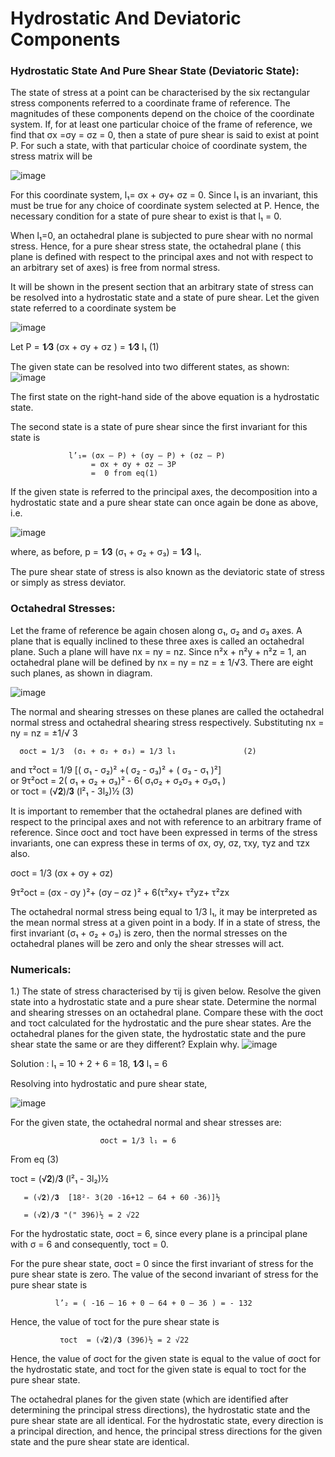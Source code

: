 # Hydrostatic And Deviatoric Components

### Hydrostatic  State  And  Pure  Shear State (Deviatoric  State):

The state of stress at a point can be characterised by the six rectangular stress components referred to a coordinate frame of reference. The magnitudes of these components depend on the choice of the coordinate system. If, for at least one particular choice of the frame of reference, we find that σx =σy = σz = 0, then a state of pure shear is said to exist at point P. For such a state, with that particular choice of coordinate system, the stress matrix will be                 

![image](https://github.com/Navneetk675/Advanced-Solid-Mechanics/assets/126227667/53a4640b-9539-448a-90e4-26effd0f4ee1)

For this coordinate system, l₁= σx + σy+ σz = 0. Since l₁ is an invariant, this must be true for any choice of coordinate system selected at P. Hence, the necessary condition for a state of pure shear to exist is that l₁ = 0.

When l₁=0, an octahedral plane is subjected to pure shear with no normal stress. Hence, for a pure shear stress state, the octahedral plane ( this plane is defined with respect to the principal axes and not with respect to an arbitrary set of axes) is free from normal stress.

It will be shown in the present section that an arbitrary state of stress can be resolved into a hydrostatic state and a state of pure shear. Let the given state referred to a coordinate system be

![image](https://github.com/Navneetk675/Advanced-Solid-Mechanics/assets/126227667/1df41209-d804-4e38-b4dc-618b5e2cbf43)

Let            P = 𝟏⁄𝟑 (σx + σy + σz ) = 𝟏⁄𝟑  l₁                  (1)

The given state can be resolved into two different states, as shown:
![image](https://github.com/Navneetk675/Advanced-Solid-Mechanics/assets/126227667/ffe0b899-95de-474a-82e7-576303e5f574)

The first state on the right-hand side of the above equation is a hydrostatic state. 

The second state is a state of pure shear since the first  invariant for this state is 

                 l’₁= (σx – P) + (σy – P) + (σz – P)
                      = σx + σy + σz – 3P
                      =  0 from eq(1)

If the given state is referred to the principal axes, the decomposition into a hydrostatic state and a pure shear state
can once again be done as above, i.e.

![image](https://github.com/Navneetk675/Advanced-Solid-Mechanics/assets/126227667/dfc201d9-8f41-48c5-80c7-43e80a708b3c)

 where, as before, p = 𝟏⁄𝟑 (σ₁ + σ₂ + σ₃) = 𝟏⁄𝟑 l₁.

 The pure shear state of stress is also known as the deviatoric state of stress or simply as stress deviator.

### Octahedral  Stresses:

Let  the  frame of reference be again chosen along σ₁, σ₂ and σ₃ axes. A  plane  that  is  equally  inclined  to  these  three  axes  is  called  an octahedral  plane.  Such  a  plane 
will have nx = ny = nz. Since n²x + n²y + n²z
= 1, an octahedral plane will be defined by
nx = ny = nz = ± 1/√3. There are eight such
planes, as shown in diagram.

![image](https://github.com/Navneetk675/Advanced-Solid-Mechanics/assets/126227667/70baa833-c8c4-4cd6-a316-58ff79feccf7)

The normal and shearing stresses on these planes are called the octahedral normal stress and octahedral shearing stress respectively. Substituting nx = ny = nz = ±1/√ 3 

      σoct = 1/3  (σ₁ + σ₂ + σ₃) = 1/3 l₁               (2)

and            τ²oct = 1/9 [( σ₁ - σ₂)² +( σ₂ - σ₃)² + ( σ₃ - σ₁ )²]                   
or             9τ²oct = 2( σ₁ + σ₂ + σ₃)² - 6( σ₁σ₂ + σ₂σ₃ + σ₃σ₁ )                          
 or              τoct = (√𝟐)/𝟑 (l²₁ - 3l₂)½             (3)
  
It is important to remember that the octahedral planes are defined with respect to the principal axes and not with reference to an arbitrary frame of reference. Since σoct and τoct have been expressed in terms of the stress invariants, one can express these in terms of σx, σy, σz, τxy, τyz and τzx also.

 σoct  = 1/3 (σx + σy + σz)
 
 9τ²oct  = (σx - σy )²+ (σy – σz )² + 6(τ²xy+ τ²yz+ τ²zx      
 
The octahedral normal stress being equal to 1/3 l₁, it may be interpreted as the mean normal stress at a given point in a body. If in a state of stress, the first invariant (σ₁ + σ₂ + σ₃) is zero, then the normal stresses on the octahedral planes will be zero and only the shear stresses will act.
         
### Numericals:

1.) The state of stress characterised by τij is given below. Resolve the given state into a hydrostatic state and a pure shear state. Determine the normal and shearing stresses on an octahedral plane. Compare these with the σoct and τoct calculated for the hydrostatic and the pure shear states. Are the octahedral planes for the given state, the hydrostatic state and the pure shear state the same or are they different? Explain why.
![image](https://github.com/Navneetk675/Advanced-Solid-Mechanics/assets/126227667/7ab657ee-b874-4e82-acd0-fee4f1a41535)

Solution :            l₁ = 10 + 2 + 6 = 18, 𝟏⁄𝟑 l₁ = 6 

Resolving into hydrostatic and pure shear state,   

![image](https://github.com/Navneetk675/Advanced-Solid-Mechanics/assets/126227667/0a5e71de-b737-4870-b999-10102b0837fd)

 For the given state, the octahedral normal and shear stresses are:    

                        σoct = 1/3 l₁ = 6

From eq (3)            

 τoct  = (√𝟐)/𝟑 (l²₁ - 3l₂)½ 
 
       = (√𝟐)/𝟑  [18²- 3(20 -16+12 – 64 + 60 -36)]½
  
       = (√𝟐)/𝟑 "(" 396)½ = 2 √22

 For the hydrostatic state, σoct = 6, since every plane is a principal plane with σ = 6 and consequently, τoct = 0.

For the pure shear state, σoct = 0 since the first invariant of stress for the pure shear state is zero. The value of the second invariant of stress for the pure shear state is 

              l’₂ = ( -16 – 16 + 0 – 64 + 0 – 36 ) = - 132 

Hence, the value of τoct for the pure shear state is 

               τoct  = (√𝟐)/𝟑 (396)½ = 2 √22     

Hence, the value of σoct for the given state is equal to the value of σoct for the hydrostatic state, and τoct for the given state is equal to τoct for the pure shear state.      

The octahedral planes for the given state (which are identified after determining the principal stress directions), the hydrostatic state and the pure shear state are all identical. For 
the hydrostatic state, every direction is a principal direction, and hence, the principal stress directions for the given state and the pure shear state are identical. 

